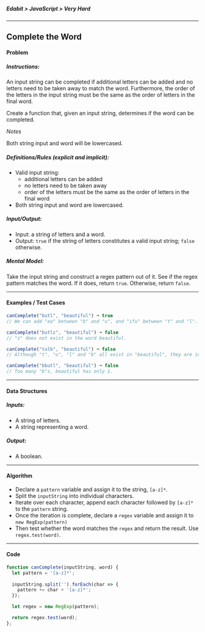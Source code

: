 ##### Edabit > JavaScript > Very Hard

---

## Complete the Word

#### Problem

##### Instructions:

An input string can be completed if additional letters can be added and no letters need to be taken away to match the word. Furthermore, the order of the letters in the input string must be the same as the order of letters in the final word.  

Create a function that, given an input string, determines if the word can be completed.

_Notes_

Both string input and word will be lowercased.

##### Definitions/Rules (explicit and implicit):

* Valid input string:
  * additional letters can be added
  * no letters need to be taken away
  * order of the letters must be the same as the order of letters in the final word
* Both string input and word are lowercased.

##### Input/Output:

* Input: a string of letters and a word.
* Output: `true` if the string of letters constitutes a valid input string; `false` otherwise.

##### Mental Model:

Take the input string and construct a regex pattern out of it. See if the regex pattern matches the word. If it does, return `true`. Otherwise, return `false`.

---

#### Examples / Test Cases

```javascript
canComplete("butl", "beautiful") ➞ true
// We can add "ea" between "b" and "u", and "ifu" between "t" and "l".

canComplete("butlz", "beautiful") ➞ false
// "z" does not exist in the word beautiful.

canComplete("tulb", "beautiful") ➞ false
// Although "t", "u", "l" and "b" all exist in "beautiful", they are incorrectly ordered.

canComplete("bbutl", "beautiful") ➞ false
// Too many "b"s, beautiful has only 1.
```

---

#### Data Structures

##### Inputs:

* A string of letters.
* A string representing a word.

##### Output:

* A boolean.

---

#### Algorithm

* Declare a `pattern` variable and assign it to the string, `[a-z]*`.
* Split the `inputString` into individual characters.
* Iterate over each character, append each character followed by `[a-z]*` to the `pattern` string.
* Once the iteration is complete, declare a `regex` variable and assign it to `new RegExp(pattern)`
* Then test whether the word matches the `regex` and return the result. Use `regex.test(word)`.

---

#### Code

```javascript
function canComplete(inputString, word) {
  let pattern = '[a-z]*';
  
  inputString.split('').forEach(char => {
    pattern += char + '[a-z]*';
  });

  let regex = new RegExp(pattern);

  return regex.test(word);
};
```

